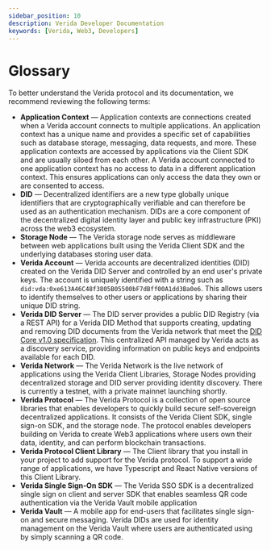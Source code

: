 ```yaml
---
sidebar_position: 10
description: Verida Developer Documentation
keywords: [Verida, Web3, Developers]
---
```

# Glossary

To better understand the Verida protocol and its documentation, we recommend reviewing the following terms:

- **Application Context** — Application contexts are connections created when a Verida account connects to multiple applications. An application context has a unique name and provides a specific set of capabilities such as database storage, messaging, data requests, and more. These application contexts are accessed by applications via the Client SDK and are usually siloed from each other. A Verida account connected to one application context has no access to data in a different application context. This ensures applications can only access the data they own or are consented to access.
- **DID** — Decentralized identifiers are a new type globally unique identifiers that are cryptographically verifiable and can therefore be used as an authentication mechanism. DIDs are a core component of the decentralized digital identity layer and public key infrastructure (PKI) across the web3 ecosystem.
- **Storage Node** — The Verida storage node serves as middleware between web applications built using the Verida Client SDK and the underlying databases storing user data.
- **Verida Account** — Verida accounts are decentralized identities (DID) created on the Verida DID Server and controlled by an end user's private keys. The account is uniquely identified with a string such as `did:vda:0xe613A46C48f3805B05500bF7dBff00A1dd3Ba0e6`. This allows users to identify themselves to other users or applications by sharing their unique DID string.
- **Verida DID Server** — The DID server provides a public DID Registry (via a REST API) for a Verida DID Method that supports creating, updating and removing DID documents from the Verida network that meet the [DID Core v1.0 specification](https://www.w3.org/TR/did-core/). This centralized API managed by Verida acts as a discovery service, providing information on public keys and endpoints available for each DID.
- **Verida Network** — The Verida Network is the live network of applications using the Verida Client Libraries, Storage Nodes providing decentralized storage and DID server providing identity discovery. There is currently a testnet, with a private mainnet launching shortly.
- **Verida Protocol** — The Verida Protocol is a collection of open source libraries that enables developers to quickly build secure self-sovereign decentralized applications. It consists of the Verida Client SDK, single sign-on SDK, and the storage node. The protocol enables developers building on Verida to create Web3 applications where users own their data, identity, and can perform blockchain transactions.
- **Verida Protocol Client Library** — The Client library that you install in your project to add support for the Verida protocol. To support a wide range of applications, we have Typescript and React Native versions of this Client Library.
- **Verida Single Sign-On SDK** — The Verida SSO SDK is a decentralized single sign on client and server SDK that enables seamless QR code authentication via the Verida Vault mobile application
- **Verida Vault** — A mobile app for end-users that facilitates single sign-on and secure messaging. Verida DIDs are used for identity management on the Verida Vault where users are authenticated using by simply scanning a QR code.